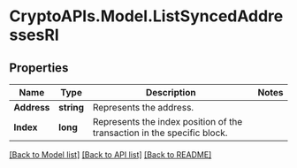 # CryptoAPIs.Model.ListSyncedAddressesRI

## Properties

Name | Type | Description | Notes
------------ | ------------- | ------------- | -------------
**Address** | **string** | Represents the address. | 
**Index** | **long** | Represents the index position of the transaction in the specific block. | 

[[Back to Model list]](../README.md#documentation-for-models) [[Back to API list]](../README.md#documentation-for-api-endpoints) [[Back to README]](../README.md)

